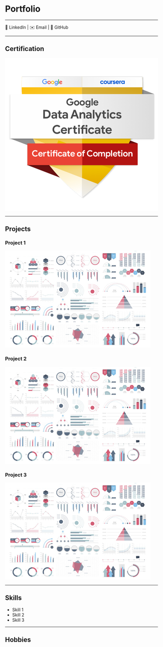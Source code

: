 # Portfolio
---
👥 LinkedIn | ✉️ Email | 🐙 GitHub

---

## Certification
<img src="images/google-data-analytics-certificate-badge.png"/>

---

## Projects

### Project 1
<img src="images/dummy_thumbnail.jpg?raw=true"/>

### Project 2
<img src="images/dummy_thumbnail.jpg?raw=true"/>

### Project 3
<img src="images/dummy_thumbnail.jpg?raw=true"/>

---

## Skills

- Skill 1
- Skill 2
- Skill 3

---

## Hobbies
